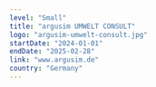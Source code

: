 ```yaml
---
level: "Small"
title: "argusim UMWELT CONSULT"
logo: "argusim-umwelt-consult.jpg"
startDate: "2024-01-01"
endDate: "2025-02-28"
link: "www.argusim.de"
country: "Germany"
---
```

